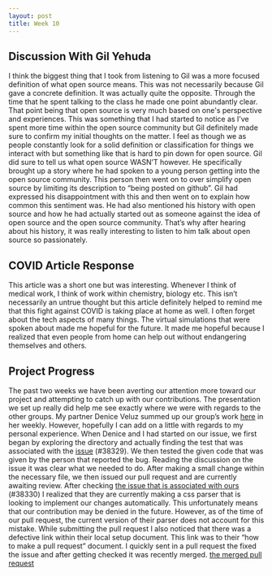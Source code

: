 ```yaml
---
layout: post
title: Week 10
---
```


## Discussion With Gil Yehuda
I think the biggest thing that I took from listening to Gil was a  more focused definition of what open source means.
This was not necessarily because Gil gave a concrete definition. It was actually quite the opposite. 
Through the time that he spent talking to the class he made one point abundantly clear. 
That point being that open source is very much based on one's perspective and experiences. 
This was something that I had started to notice as I’ve spent more time within the open source community but Gil definitely made sure to confirm my initial thoughts on the matter. 
I feel as though we as people constantly look for a solid definition or classification for things we interact with but something like that is hard to pin down for open source. 
Gil did sure to tell us what open source WASN’T however. 
He specifically brought up a story where he had spoken to a young person getting into the open source community. 
This person then went on to over simplify open source by limiting its description to “being posted on github”. 
Gil had expressed his disappointment with this and then went on to explain how common this sentiment was. 
He had also mentioned his history with open source and how he had actually started out as someone against the idea of open source and the open source community. 
That’s why after hearing about his history, it was really interesting to listen to him talk about open source so passionately.  

## COVID Article Response
This article was a short one but was interesting. Whenever I think of medical work, I think of work within chemistry, biology etc. 
This isn’t necessarily an untrue thought but this article definitely helped to remind me that this fight against COVID is taking place at home as well.
I often forget about the tech aspects of many things. The virtual simulations that were spoken about made me hopeful for the future.
It made me hopeful because I realized that even people from home can help out without endangering themselves and others.

## Project Progress
The past two weeks we have been averting our attention more toward our project and attempting to catch up with our contributions.
The presentation we set up really did help me see exactly where we were with regards to the other groups.
My partner Denice Veluz summed up our group’s work [here](https://github.com/hunter-college-ossd-spr-2020/deniceysv-weekly/blob/gh-pages/_posts/2020-04-19-week10.md)  in her weekly.
However, hopefully I can add on a little with regards to my personal experience. When Denice and I had started on our issue, we first began by exploring the directory and actually finding the test that was associated with the [issue](https://github.com/freeCodeCamp/freeCodeCamp/issues/38329) (#38329).
We then tested the given code that was given by the person that reported the bug.
Reading the discussion on the issue it was clear what we needed to do.
After making a small change within the necessary file, we then issued our pull request and are currently awaiting review.
After checking [the issue that is associated with ours](https://github.com/freeCodeCamp/freeCodeCamp/pull/38330) (#38330) I realized that they are currently making a css parser that is looking to implement our changes automatically.
This unfortunately means that our contribution may be denied in the future.
However, as of the time of our pull request, the current version of their parser does not account for this mistake.
While submitting the pull request I also noticed that there was a defective link within their local setup document.
This link was to their “how to make a pull request” document.
I quickly sent in a pull request the fixed the issue and after getting checked it was recently merged. [the merged pull request](https://github.com/freeCodeCamp/freeCodeCamp/pull/38330)  
